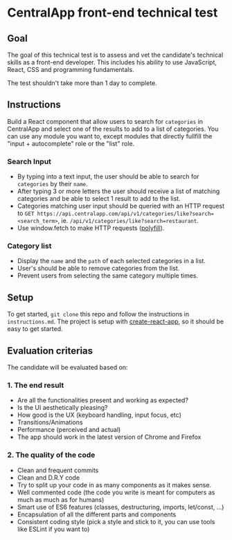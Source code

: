 # CentralApp front-end technical test

## Goal
The goal of this technical test is to assess and vet the candidate's technical skills as a front-end developer. This includes his ability to use JavaScript, React, CSS and programming fundamentals.

The test shouldn't take more than 1 day to complete.

## Instructions

Build a React component that allow users to search for `categories` in CentralApp and select one of the results to add to a list of categories.
You can use any module you want to, except modules that directly fullfill the "input + autocomplete" role or the "list" role.

### Search Input
 - By typing into a text input, the user should be able to search for `categories` by their `name`.
 - After typing 3 or more letters the user should receive a list of matching categories and be able to select 1 result to add to the list.
 - Categories matching user input should be queried with an HTTP request to `GET https://api.centralapp.com/api/v1/categories/like?search=<search_term>`, ie. `/api/v1/categories/like?search=restaurant`.
 - Use window.fetch to make HTTP requests ([polyfill](https://github.com/github/fetch)).

### Category list
 - Display the `name` and the `path` of each selected categories in a list.
 - User's should be able to remove categories from the list.
 - Prevent users from selecting the same category multiple times.

## Setup

To get started, `git clone` this repo and follow the instructions in `instructions.md`. The project is setup with [create-react-app](https://facebook.github.io/create-react-app/docs/getting-started), so it should be easy to get started.

## Evaluation criterias

The candidate will be evaluated based on:

### 1. The end result

 - Are all the functionalities present and working as expected?
 - Is the UI aesthetically pleasing?
 - How good is the UX (keyboard handling, input focus, etc)
 - Transitions/Animations
 - Performance (perceived and actual)
 - The app should work in the latest version of Chrome and Firefox

### 2. The quality of the code

 - Clean and frequent commits
 - Clean and D.R.Y code
 - Try to split up your code in as many components as it makes sense.
 - Well commented code (the code you write is meant for computers as much as much as for humans)
 - Smart use of ES6 features (classes, destructuring, imports, let/const, ...)
 - Encapsulation of all the different parts and components
 - Consistent coding style (pick a style and stick to it, you can use tools like ESLint if you want to)